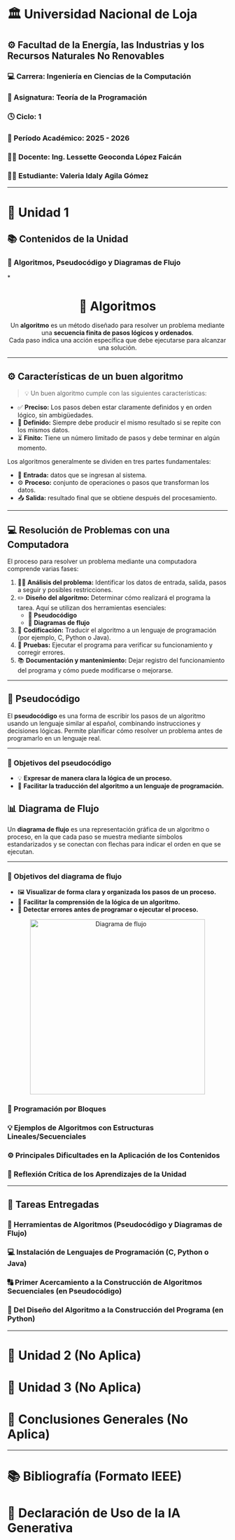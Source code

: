 # 🏛️ Universidad Nacional de Loja  
## ⚙️ Facultad de la Energía, las Industrias y los Recursos Naturales No Renovables  
### 💻 Carrera: Ingeniería en Ciencias de la Computación  
### 📘 Asignatura: Teoría de la Programación  
### 🕓 Ciclo: 1  
### 📅 Período Académico: 2025 - 2026  
### 👩‍🏫 Docente: Ing. Lessette Geoconda López Faicán  
### 👩‍🎓 Estudiante: Valeria Idaly Agila Gómez  

---

# 🧩 Unidad 1  

## 📚 Contenidos de la Unidad  

### 🔢 Algoritmos, Pseudocódigo y Diagramas de Flujo  
*<h1 align="center">🧠 Algoritmos</h1>

<p align="center">
Un <strong>algoritmo</strong> es un método diseñado para resolver un problema mediante una 
<strong>secuencia finita de pasos lógicos y ordenados</strong>.<br>
Cada paso indica una acción específica que debe ejecutarse para alcanzar una solución.
</p>

---

<h2>⚙️ Características de un buen algoritmo</h2>

> 💡 Un buen algoritmo cumple con las siguientes características:

- ✅ **Preciso:** Los pasos deben estar claramente definidos y en orden lógico, sin ambigüedades.  
- 🔁 **Definido:** Siempre debe producir el mismo resultado si se repite con los mismos datos.  
- ⏳ **Finito:** Tiene un número limitado de pasos y debe terminar en algún momento.

<p>
Los algoritmos generalmente se dividen en tres partes fundamentales:
</p>

- 🧩 **Entrada:** datos que se ingresan al sistema.  
- ⚙️ **Proceso:** conjunto de operaciones o pasos que transforman los datos.  
- 📤 **Salida:** resultado final que se obtiene después del procesamiento.

---

<h2>💻 Resolución de Problemas con una Computadora</h2>

<p>El proceso para resolver un problema mediante una computadora comprende varias fases:</p>

1. 🕵️‍♀️ **Análisis del problema:** Identificar los datos de entrada, salida, pasos a seguir y posibles restricciones.  
2. ✏️ **Diseño del algoritmo:** Determinar cómo realizará el programa la tarea. Aquí se utilizan dos herramientas esenciales:
   - 📜 **Pseudocódigo**
   - 🔄 **Diagramas de flujo**
3. 💬 **Codificación:** Traducir el algoritmo a un lenguaje de programación (por ejemplo, C, Python o Java).  
4. 🧪 **Pruebas:** Ejecutar el programa para verificar su funcionamiento y corregir errores.  
5. 📚 **Documentación y mantenimiento:** Dejar registro del funcionamiento del programa y cómo puede modificarse o mejorarse.

---
<h2>📝 Pseudocódigo</h2>

<p>
El <strong>pseudocódigo</strong> es una forma de escribir los pasos de un algoritmo usando un lenguaje similar al español, combinando instrucciones y decisiones lógicas.  
Permite planificar cómo resolver un problema antes de programarlo en un lenguaje real.
</p>

---

<h3>🎯 Objetivos del pseudocódigo</h3>

- 💡 **Expresar de manera clara la lógica de un proceso.**  
- 🔄 **Facilitar la traducción del algoritmo a un lenguaje de programación.**
<h2>📊 Diagrama de Flujo</h2>

<p>
Un <strong>diagrama de flujo</strong> es una representación gráfica de un algoritmo o proceso, en la que cada paso se muestra mediante símbolos estandarizados y se conectan con flechas para indicar el orden en que se ejecutan.
</p>

---

<h3>🎯 Objetivos del diagrama de flujo</h3>

- 🖼️ **Visualizar de forma clara y organizada los pasos de un proceso.**  
- 🔄 **Facilitar la comprensión de la lógica de un algoritmo.**  
- 🐞 **Detectar errores antes de programar o ejecutar el proceso.**
 
<p align="center">
  <img src="simbolos-de-diagramas-de-flujo.png" alt="Diagrama de flujo" width="400">
</p>



### 🧱 Programación por Bloques  
### 💡 Ejemplos de Algoritmos con Estructuras Lineales/Secuenciales  
### ⚙️ Principales Dificultades en la Aplicación de los Contenidos  
### 🧠 Reflexión Crítica de los Aprendizajes de la Unidad  

---

## 📝 Tareas Entregadas  
### 🧮 Herramientas de Algoritmos (Pseudocódigo y Diagramas de Flujo)  
### 💻 Instalación de Lenguajes de Programación (C, Python o Java)  
### 🔠 Primer Acercamiento a la Construcción de Algoritmos Secuenciales (en Pseudocódigo)  
### 🧩 Del Diseño del Algoritmo a la Construcción del Programa (en Python)  

---

# 🚫 Unidad 2 (No Aplica)  
# 🚫 Unidad 3 (No Aplica)  
# 🚫 Conclusiones Generales (No Aplica)  

---

# 📚 Bibliografía (Formato IEEE)  
# 🤖 Declaración de Uso de la IA Generativa  
